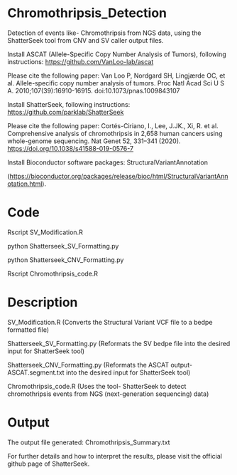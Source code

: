 # Chromothripsis_Detection
Detection of events like- Chromothripsis from NGS data, using the ShatterSeek tool from CNV and SV caller output files.

Install ASCAT (Allele-Specific Copy Number Analysis of Tumors), following instructions: https://github.com/VanLoo-lab/ascat

Please cite the following paper: Van Loo P, Nordgard SH, Lingjærde OC, et al. Allele-specific copy number analysis of tumors. Proc Natl Acad Sci U S A. 2010;107(39):16910-16915. doi:10.1073/pnas.1009843107

Install ShatterSeek, following instructions: https://github.com/parklab/ShatterSeek

Please cite the following paper: Cortés-Ciriano, I., Lee, J.JK., Xi, R. et al. Comprehensive analysis of chromothripsis in 2,658 human cancers using whole-genome sequencing. Nat Genet 52, 331–341 (2020). https://doi.org/10.1038/s41588-019-0576-7

Install Bioconductor software packages: StructuralVariantAnnotation 

(https://bioconductor.org/packages/release/bioc/html/StructuralVariantAnnotation.html).

# Code

Rscript SV_Modification.R

python Shatterseek_SV_Formatting.py

python Shatterseek_CNV_Formatting.py

Rscript Chromothripsis_code.R

# Description

SV_Modification.R (Converts the Structural Variant VCF file to a bedpe formatted file)

Shatterseek_SV_Formatting.py (Reformats the SV bedpe file into the desired input for ShatterSeek tool)

Shatterseek_CNV_Formatting.py (Reformats the ASCAT output- ASCAT.segment.txt into the desired input for ShatterSeek tool)

Chromothripsis_code.R (Uses the tool- ShatterSeek to detect chromothripsis events from NGS (next-generation sequencing) data)

# Output

The output file generated: Chromothripsis_Summary.txt

For further details and how to interpret the results, please visit the official github page of ShatterSeek.



